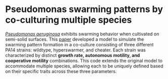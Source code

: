 # Pseudomonas swarming patterns by co-culturing multiple species

[*Pseudomonas aeruginosa*](https://en.wikipedia.org/wiki/Pseudomonas_aeruginosa) exhibits swarming behavior when cultivated on semi-solid surfaces. This [paper](https://www.nature.com/articles/s41564-024-01627-8) developed a model to simulate the swarming pattern formation in a co-culture consisting of three different PA14 strains: wildtype, hyperswarmer, and cheater. Each strain was characterized by distinct **growth rate, autonomous motility, and cooperative motility** combinations. This code extends the original model to accommodate multiple species, allowing each to be uniquely defined based on their specific traits across these three parameters.






